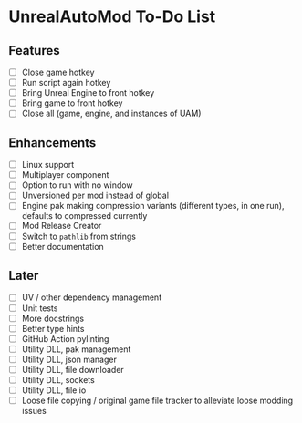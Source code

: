 # UnrealAutoMod To-Do List

## Features
- [ ] Close game hotkey
- [ ] Run script again hotkey
- [ ] Bring Unreal Engine to front hotkey
- [ ] Bring game to front hotkey
- [ ] Close all (game, engine, and instances of UAM)

## Enhancements
- [ ] Linux support
- [ ] Multiplayer component
- [ ] Option to run with no window
- [ ] Unversioned per mod instead of global
- [ ] Engine pak making compression variants (different types, in one run), defaults to compressed currently
- [ ] Mod Release Creator
- [ ] Switch to `pathlib` from strings
- [ ] Better documentation

## Later
- [ ] UV / other dependency management
- [ ] Unit tests
- [ ] More docstrings
- [ ] Better type hints
- [ ] GitHub Action pylinting
- [ ] Utility DLL, pak management
- [ ] Utility DLL, json manager
- [ ] Utility DLL, file downloader
- [ ] Utility DLL, sockets
- [ ] Utility DLL, file io
- [ ] Loose file copying / original game file tracker to alleviate loose modding issues